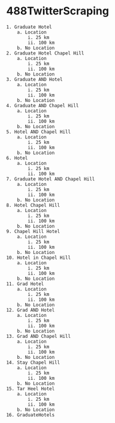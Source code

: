 # 488TwitterScraping

	1. Graduate Hotel
		a. Location
			i. 25 km
			ii. 100 km
		b. No Location
	2. Graduate Hotel Chapel Hill
		a. Location
			i. 25 km
			ii. 100 km
		b. No Location
	3. Graduate AND Hotel
		a. Location
			i. 25 km
			ii. 100 km
		b. No Location
	4. Graduate AND Chapel Hill
		a. Location
			i. 25 km
			ii. 100 km
		b. No Location
	5. Hotel AND Chapel Hill
		a. Location
			i. 25 km
			ii. 100 km
		b. No Location
	6. Hotel
		a. Location
			i. 25 km
			ii. 100 km
	7. Graduate Hotel AND Chapel Hill
		a. Location
			i. 25 km
			ii. 100 km
		b. No Location
	8. Hotel Chapel Hill
		a. Location
			i. 25 km
			ii. 100 km
		b. No Location
	9. Chapel Hill Hotel
		a. Location
			i. 25 km
			ii. 100 km
		b. No Location
	10. Hotel in Chapel Hill
		a. Location
			i. 25 km
			ii. 100 km
		b. No Location
	11. Grad Hotel
		a. Location
			i. 25 km
			ii. 100 km
		b. No Location
	12. Grad AND Hotel
		a. Location
			i. 25 km
			ii. 100 km
		b. No Location
	13. Grad AND Chapel Hill
		a. Location
			i. 25 km
			ii. 100 km
		b. No Location
	14. Stay Chapel Hill
		a. Location
			i. 25 km
			ii. 100 km
		b. No Location
	15. Tar Heel Hotel
		a. Location
			i. 25 km
			ii. 100 km
		b. No Location
	16. GraduateHotels
	

